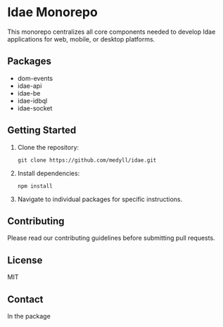# Idae Monorepo

This monorepo centralizes all core components needed to develop Idae applications for web, mobile, or desktop platforms.

## Packages

- dom-events
- idae-api
- idae-be
- idae-idbql
- idae-socket

## Getting Started

1. Clone the repository:
   ```
   git clone https://github.com/medyll/idae.git
   ```

2. Install dependencies:
   ```
   npm install
   ```

3. Navigate to individual packages for specific instructions.

## Contributing

Please read our contributing guidelines before submitting pull requests.

## License
MIT
 

## Contact

In the package